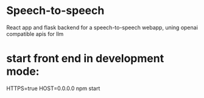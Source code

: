 # Speech-to-speech
React app and flask backend for a speech-to-speech webapp, uning openai compatible apis for llm


# start front end in development mode:
HTTPS=true HOST=0.0.0.0 npm start

